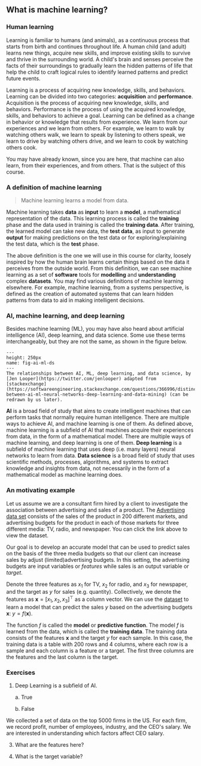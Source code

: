 ## What is machine learning?

### Human learning

Learning is familiar to humans (and animals), as a continuous process that starts from birth and continues throughout life. A human child (and adult) learns new things, acquire new skills, and improve existing skills to survive and thrive in the surrounding world. A child's brain and senses perceive the facts of their surroundings to gradually learn the hidden patterns of life that help the child to craft logical rules to identify learned patterns and predict future events.

Learning is a process of acquiring new knowledge, skills, and behaviors. Learning can be divided into two categories: **acquisition** and **performance**. Acquisition is the process of acquiring new knowledge, skills, and behaviors. Performance is the process of using the acquired knowledge, skills, and behaviors to achieve a goal. Learning can be defined as a change in behavior or knowledge that results from experience. We learn from our experiences and we learn from others. For example, we learn to walk by watching others walk, we learn to speak by listening to others speak, we learn to drive by watching others drive, and we learn to cook by watching others cook.

You may have already known, since you are here, that machine can also learn, from their experiences, and from others. That is the subject of this course.

### A definition of machine learning

> Machine learning learns a model from data.

Machine learning takes **data** as **input** to learn a **model**, a mathematical representation of the data. This learning process is called the **training** phase and the data used in training is called the **training data**. After training, the learned model can take new data, the **test data**, as input to generate **output** for making predictions on the test data or for exploring/explaining the test data, which is the **test** phase.

The above definition is the one we will use in this course for clarity, loosely inspired by how the human brain learns certain things based on the data it perceives from the outside world. From this definition, we can see machine learning as a set of **software** tools for **modelling** and **understanding** complex **datasets**. You may find various definitions of machine learning elsewhere. For example, machine learning, from a systems perspective, is defined as the creation of automated systems that can learn hidden patterns from data to aid in making intelligent decisions.


### AI, machine learning, and deep learning

Besides machine learning (ML), you may have also heard about artificial intelligence (AI), deep learning, and data science. Some use these terms interchangeably, but they are not the same, as shown in the figure below.

```{figure} https://github.com/microsoft/ML-For-Beginners/raw/main/1-Introduction/1-intro-to-ML/images/ai-ml-ds.png
---
height: 250px
name: fig-ai-ml-ds
---
The relationships between AI, ML, deep learning, and data science, by [Jen Looper](https://twitter.com/jenlooper) adapted from [stackexchange](https://softwareengineering.stackexchange.com/questions/366996/distinction-between-ai-ml-neural-networks-deep-learning-and-data-mining) (can be redrawn by us later).
```

**AI** is a broad field of study that aims to create intelligent machines that can perform tasks that normally require human intelligence. There are multiple ways to achieve AI, and machine learning is one of them. As defined above, machine learning is a subfield of AI that machines acquire their experiences from data, in the form of a mathematical model. There are multiple ways of machine learning, and deep learning is one of them. **Deep learning** is a subfield of machine learning that uses deep (i.e. many layers) neural networks to learn from data. **Data science** is a broad field of study that uses scientific methods, processes, algorithms, and systems to extract knowledge and insights from data, not necessarily in the form of a mathematical model as machine learning does.

### An motivating example

Let us assume we are a consultant firm hired by a client to investigate the association between advertising and sales of a product. The [Advertising data set](https://github.com/pykale/transparentML/blob/main/data/Advertising.csv) consists of the sales of the product in 200 different markets, and advertising budgets for the product in each of those markets for three different media: TV, radio, and newspaper. You can click the link above to view the dataset.

Our goal is to develop an accurate model that can be used to predict sales on the basis of the three media budgets so that our client can increase sales by adjust (limited)advertising budgets. In this setting, the advertising budgets are input variables or _features_ while sales is an output variable or _target_.

Denote the three features as $x_1$ for TV, $x_2$ for radio, and $x_3$ for newspaper, and the target as $y$ for sales (e.g. quantity). Collectively, we denote the features as $\mathbf{x}= [x_1, x_2, x_3]^\top$ as a column vector. We can use the [dataset](https://github.com/pykale/transparentML/blob/main/data/Advertising.csv) to learn a model that can predict the sales $y$ based on the advertising budgets $\mathbf{x}$: $y = f(\mathbf{x})$.

The function $f$ is called the **model** or **predictive function**. The model $f$ is learned from the data, which is called the **training data**. The training data consists of the features $\mathbf{x}$ and the target $y$ for each sample. In this case, the training data is a table with 200 rows and 4 columns, where each row is a sample and each column is a feature or a target. The first three columns are the features and the last column is the target.

### Exercises

1. Deep Learning is a subfield of AI.

   a. True

   b. False


We collected a set of data on the top 5000 firms in the US. For each firm, we record profit, number of employees, industry, and the CEO's salary. We are interested in understanding which factors affect CEO salary.

3. What are the features here?

4. What is the target variable?
